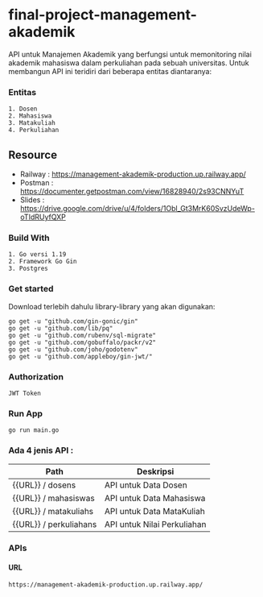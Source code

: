 # final-project-management-akademik
API untuk Manajemen Akademik yang berfungsi untuk memonitoring nilai akademik mahasiswa  dalam perkuliahan pada sebuah universitas. Untuk membangun API ini teridiri dari beberapa entitas diantaranya:
### Entitas
    1. Dosen
    2. Mahasiswa
    3. Matakuliah
    4. Perkuliahan

## Resource
* Railway : https://management-akademik-production.up.railway.app/
* Postman : https://documenter.getpostman.com/view/16828940/2s93CNNYuT 
* Slides  : https://drive.google.com/drive/u/4/folders/1Obl_Gt3MrK60SvzUdeWp-oTIdRUyfQXP

### Build With
    1. Go versi 1.19
    2. Framework Go Gin
    3. Postgres

### Get started
Download terlebih dahulu library-library yang akan digunakan:
    
    go get -u "github.com/gin-gonic/gin"
    go get -u "github.com/lib/pq"
    go get -u "github.com/rubenv/sql-migrate"
    go get -u "github.com/gobuffalo/packr/v2"
    go get -u "github.com/joho/godotenv"
    go get -u "github.com/appleboy/gin-jwt/"

### Authorization
    
    JWT Token

### Run App
    
    go run main.go


### Ada 4 jenis API  :
| Path                   | Deskripsi                                                                  |
|------------------------|----------------------------------------------------------------------------|
| {{URL}} / dosens       | API untuk Data Dosen                                                       | 
| {{URL}} / mahasiswas   | API untuk Data Mahasiswa                                                   |
| {{URL}} / matakuliahs  | API untuk Data MataKuliah                                                  |
| {{URL}} / perkuliahans | API untuk Nilai Perkuliahan                                                |

### APIs
#### URL
```
https://management-akademik-production.up.railway.app/
```

